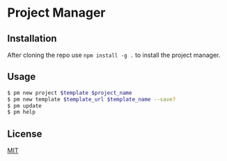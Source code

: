# Project Manager

## Installation

After cloning the repo use `npm install -g .` to install the project manager.

## Usage

```bash
$ pm new project $template $project_name
$ pm new template $template_url $template_name --save?
$ pm update
$ pm help
```

## License

[MIT](https://github.com/Ruivalim/project-manager/blob/master/LICENSE)
